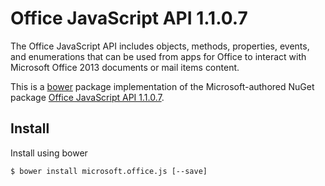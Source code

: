 Office JavaScript API 1.1.0.7
=============================
The Office JavaScript API includes objects, methods, properties, events, and enumerations that can be used from apps for Office to interact with Microsoft Office 2013 documents or mail items content.

This is a [bower](http://bower.io) package implementation of the Microsoft-authored NuGet package [Office JavaScript API 1.1.0.7](https://www.nuget.org/packages/Microsoft.Office.js/1.1.0.7).

Install
---
Install using bower

````
$ bower install microsoft.office.js [--save]
````
